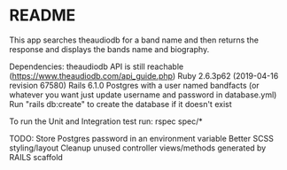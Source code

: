 # README

This app searches theaudiodb for a band name and then returns the response and displays the bands name and biography.

Dependencies:
    theaudiodb API is still reachable (https://www.theaudiodb.com/api_guide.php)
    Ruby 2.6.3p62 (2019-04-16 revision 67580)
    Rails 6.1.0
    Postgres with a user named bandfacts (or whatever you want just update username and password in database.yml)
    Run "rails db:create" to create the database if it doesn't exist

To run the Unit and Integration test run:
    rspec spec/*

TODO:
    Store Postgres password in an environment variable
    Better SCSS styling/layout
    Cleanup unused controller views/methods generated by RAILS scaffold

